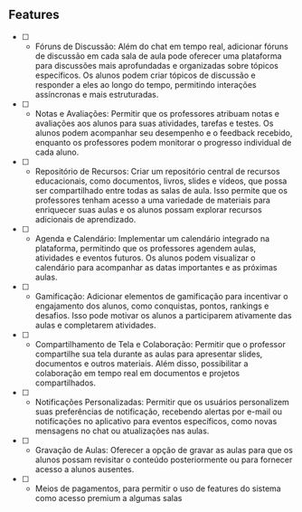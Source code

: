 
## Features

- [ ] - Fóruns de Discussão: Além do chat em tempo real, adicionar fóruns de discussão em cada sala de aula pode oferecer uma plataforma para discussões mais aprofundadas e organizadas sobre tópicos específicos. Os alunos podem criar tópicos de discussão e responder a eles ao longo do tempo, permitindo interações assíncronas e mais estruturadas.

- [ ] - Notas e Avaliações: Permitir que os professores atribuam notas e avaliações aos alunos para suas atividades, tarefas e testes. Os alunos podem acompanhar seu desempenho e o feedback recebido, enquanto os professores podem monitorar o progresso individual de cada aluno.

- [ ] - Repositório de Recursos: Criar um repositório central de recursos educacionais, como documentos, livros, slides e vídeos, que possa ser compartilhado entre todas as salas de aula. Isso permite que os professores tenham acesso a uma variedade de materiais para enriquecer suas aulas e os alunos possam explorar recursos adicionais de aprendizado.

- [ ] - Agenda e Calendário: Implementar um calendário integrado na plataforma, permitindo que os professores agendem aulas, atividades e eventos futuros. Os alunos podem visualizar o calendário para acompanhar as datas importantes e as próximas aulas.

- [ ] - Gamificação: Adicionar elementos de gamificação para incentivar o engajamento dos alunos, como conquistas, pontos, rankings e desafios. Isso pode motivar os alunos a participarem ativamente das aulas e completarem atividades.

- [ ] - Compartilhamento de Tela e Colaboração: Permitir que o professor compartilhe sua tela durante as aulas para apresentar slides, documentos e outros materiais. Além disso, possibilitar a colaboração em tempo real em documentos e projetos compartilhados.

- [ ] - Notificações Personalizadas: Permitir que os usuários personalizem suas preferências de notificação, recebendo alertas por e-mail ou notificações no aplicativo para eventos específicos, como novas mensagens no chat ou atualizações nas aulas.

- [ ] - Gravação de Aulas: Oferecer a opção de gravar as aulas para que os alunos possam revisitar o conteúdo posteriormente ou para fornecer acesso a alunos ausentes.

- [ ] - Meios de pagamentos, para permitir o uso de features do sistema como acesso premium a algumas salas